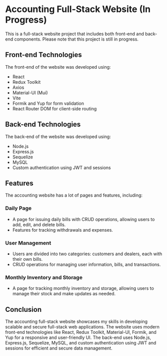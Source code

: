 # Accounting Full-Stack Website (In Progress)

This is a full-stack website project that includes both front-end and back-end components. Please note that this project is still in progress.

## Front-end Technologies

The front-end of the website was developed using:

- React
- Redux Toolkit
- Axios
- Material-UI (Mui)
- Vite
- Formik and Yup for form validation
- React Router DOM for client-side routing

## Back-end Technologies

The back-end of the website was developed using:

- Node.js
- Express.js
- Sequelize
- MySQL
- Custom authentication using JWT and sessions

## Features

The accounting website has a lot of pages and features, including:

### Daily Page

- A page for issuing daily bills with CRUD operations, allowing users to add, edit, and delete bills.
- Features for tracking withdrawals and expenses.

### User Management

- Users are divided into two categories: customers and dealers, each with their own bills.
- CRUD operations for managing user information, bills, and transactions.

### Monthly Inventory and Storage

- A page for tracking monthly inventory and storage, allowing users to manage their stock and make updates as needed.

## Conclusion

The accounting full-stack website showcases my skills in developing scalable and secure full-stack web applications. The website uses modern front-end technologies like React, Redux Toolkit, Material-UI, Formik, and Yup for a responsive and user-friendly UI. The back-end uses Node.js, Express.js, Sequelize, MySQL, and custom authentication using JWT and sessions for efficient and secure data management.
